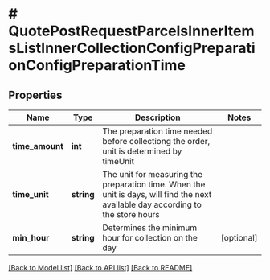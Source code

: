 # # QuotePostRequestParcelsInnerItemsListInnerCollectionConfigPreparationConfigPreparationTime

## Properties

Name | Type | Description | Notes
------------ | ------------- | ------------- | -------------
**time_amount** | **int** | The preparation time needed before collectiong the order, unit is determined by timeUnit |
**time_unit** | **string** | The unit for measuring the preparation time. When the unit is days, will find the next available day according to the store hours |
**min_hour** | **string** | Determines the minimum hour for collection on the day | [optional]

[[Back to Model list]](../../README.md#models) [[Back to API list]](../../README.md#endpoints) [[Back to README]](../../README.md)
